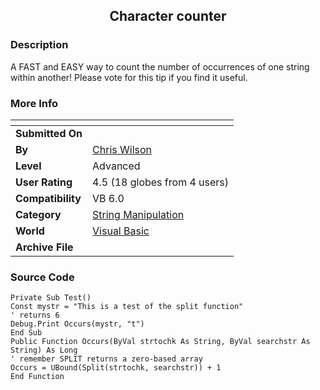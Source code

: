 ﻿<div align="center">

## Character counter


</div>

### Description

A FAST and EASY way to count the number of occurrences of one string within another! Please vote for this tip if you find it useful.
 
### More Info
 


<span>             |<span>
---                |---
**Submitted On**   |
**By**             |[Chris Wilson](https://github.com/Planet-Source-Code/PSCIndex/blob/master/ByAuthor/chris-wilson.md)
**Level**          |Advanced
**User Rating**    |4.5 (18 globes from 4 users)
**Compatibility**  |VB 6\.0
**Category**       |[String Manipulation](https://github.com/Planet-Source-Code/PSCIndex/blob/master/ByCategory/string-manipulation__1-5.md)
**World**          |[Visual Basic](https://github.com/Planet-Source-Code/PSCIndex/blob/master/ByWorld/visual-basic.md)
**Archive File**   |[](https://github.com/Planet-Source-Code/chris-wilson-character-counter__1-11345/archive/master.zip)





### Source Code

```
Private Sub Test()
Const mystr = "This is a test of the split function"
' returns 6
Debug.Print Occurs(mystr, "t")
End Sub
Public Function Occurs(ByVal strtochk As String, ByVal searchstr As String) As Long
' remember SPLIT returns a zero-based array
Occurs = UBound(Split(strtochk, searchstr)) + 1
End Function
```

